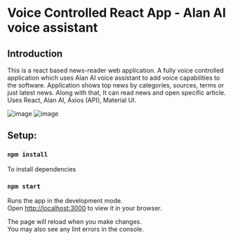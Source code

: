 # Voice Controlled React App - Alan AI voice assistant
## Introduction
This is a react based news-reader web application. A fully voice controlled application which uses Alan AI voice assistant to add voice capabilities to the software. Application shows top news by categories, sources, terms or just latest news. Along with that, It can read news and open specific article. Uses React, Alan AI, Axios (API), Material UI.

![image](https://github.com/tanvi-radia/Voice-controlled-react-news-reader-app/assets/139433835/96eaa310-3969-4cbb-b2cf-1be17c4b1f04)
![image](https://github.com/tanvi-radia/Voice-controlled-react-news-reader-app/assets/139433835/24b7c478-3d01-450b-b5f7-7b8dbba026c3)



## Setup:
### `npm install`
To install dependencies

### `npm start`

Runs the app in the development mode.\
Open [http://localhost:3000](http://localhost:3000) to view it in your browser.

The page will reload when you make changes.\
You may also see any lint errors in the console.
